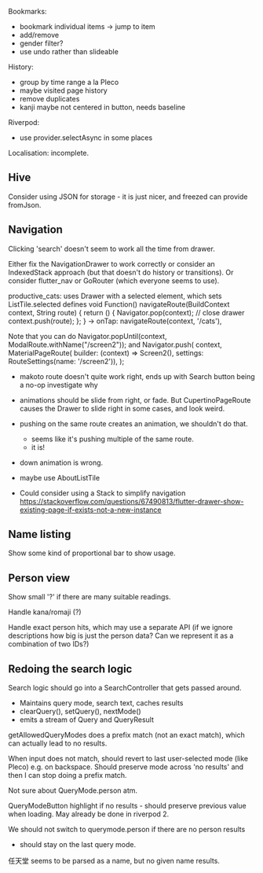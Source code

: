 Bookmarks:
 - bookmark individual items -> jump to item
 - add/remove
 - gender filter?
 - use undo rather than slideable

History:
 - group by time range a la Pleco
 - maybe visited page history
 - remove duplicates
 - kanji maybe not centered in button, needs baseline

Riverpod:
 - use provider.selectAsync in some places

Localisation: incomplete.

## Hive

Consider using JSON for storage - it is just nicer, and freezed can provide
fromJson.

## Navigation

Clicking 'search' doesn't seem to work all the time from drawer.

Either fix the NavigationDrawer to work correctly or consider an IndexedStack approach
(but that doesn't do history or transitions). Or consider flutter_nav or GoRouter (which
everyone seems to use).

productive_cats: uses Drawer with a selected element, which sets ListTile.selected
defines
  void Function() navigateRoute(BuildContext context, String route) {
    return () {
      Navigator.pop(context); // close drawer
      context.push(route);
    };
  }
  -> onTap: navigateRoute(context, '/cats'),

Note that you can do  Navigator.popUntil(context, ModalRoute.withName("/screen2"));
and   Navigator.push(
            context,
            MaterialPageRoute(
                builder: (context) => Screen2(),
                settings: RouteSettings(name: '/screen2')),
          );

 - makoto route doesn't quite work right, ends up with Search button being a no-op
   investigate why
 - animations should be slide from right, or fade. But CupertinoPageRoute causes
   the Drawer to slide right in some cases, and look weird.

 - pushing on the same route creates an animation, we shouldn't do that.
   - seems like it's pushing multiple of the same route.
   - it is!
 - down animation is wrong.

 - maybe use AboutListTile

 - Could consider using a Stack to simplify navigation
   https://stackoverflow.com/questions/67490813/flutter-drawer-show-existing-page-if-exists-not-a-new-instance

## Name listing

Show some kind of proportional bar to show usage.

## Person view

Show small '?' if there are many suitable readings.

Handle kana/romaji (?)

Handle exact person hits, which may use a separate API
(if we ignore descriptions how big is just the person data? Can we represent
it as a combination of two IDs?)

## Redoing the search logic

Search logic should go into a SearchController that gets passed around.
 - Maintains query mode, search text, caches results
 - clearQuery(), setQuery(), nextMode()
 - emits a stream of Query and QueryResult

getAllowedQueryModes does a prefix match (not an exact match), which
can actually lead to no results.

When input does not match, should revert to last user-selected mode
(like Pleco) e.g. on backspace. Should preserve mode across 'no results'
and then I can stop doing a prefix match.

Not sure about QueryMode.person atm.

QueryModeButton highlight if no results - should preserve previous value
when loading. May already be done in riverpod 2.

We should not switch to querymode.person if there are no person results
 - should stay on the last query mode.

任天堂 seems to be parsed as a name, but no given name results.